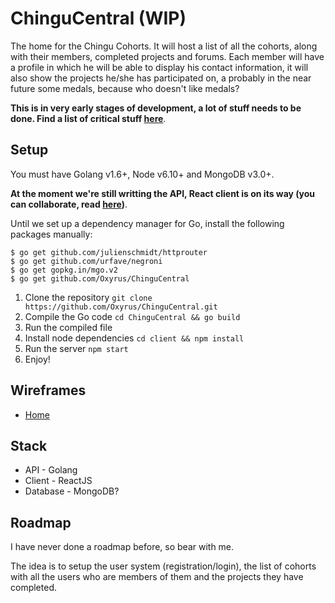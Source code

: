 # ChinguCentral (WIP)
The home for the Chingu Cohorts. It will host a list of all the cohorts, along with their members, completed projects and forums. Each member will have a profile in which he will be able to display his contact information, it will also show the projects he/she has participated on, a probably in the near future some medals, because who doesn't like medals?

**This is in very early stages of development, a lot of stuff needs to be done. Find a list of critical stuff [here](https://github.com/Oxyrus/ChinguCentral/projects/1)**.

## Setup
You must have Golang v1.6+, Node v6.10+ and MongoDB v3.0+.

**At the moment we're still writting the API, React client is on its way (you can collaborate, read [here](https://github.com/Oxyrus/ChinguCentral/projects/1))**.

Until we set up a dependency manager for Go, install the following packages manually:

```
$ go get github.com/julienschmidt/httprouter
$ go get github.com/urfave/negroni
$ go get gopkg.in/mgo.v2
$ go get github.com/Oxyrus/ChinguCentral
```

1. Clone the repository `git clone https://github.com/Oxyrus/ChinguCentral.git`
2. Compile the Go code `cd ChinguCentral && go build`
3. Run the compiled file
4. Install node dependencies `cd client && npm install`
5. Run the server `npm start`
6. Enjoy!

## Wireframes
* [Home](https://wireframe.cc/3310As)

## Stack
* API - Golang
* Client - ReactJS
* Database - MongoDB?

## Roadmap
I have never done a roadmap before, so bear with me.

The idea is to setup the user system (registration/login), the list of cohorts with all the users who are members of them and the projects they have completed.
